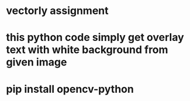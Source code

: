 # vectorly assignment
# this python code simply get overlay text with white background from given image
# pip install opencv-python
